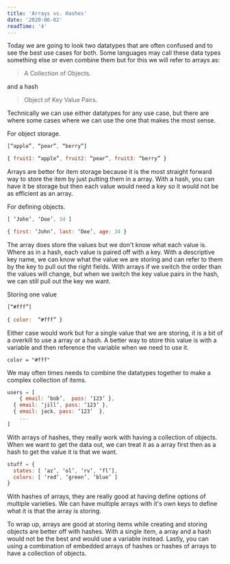```yaml
---
title: 'Arrays vs. Hashes'
date: '2020-06-02'
readTime: '4'
---
```


Today we are going to look two datatypes that are often confused and to see the best use cases for both. Some languages may call these data types something else or even combine them but for this we will refer to arrays as:

> A Collection of Objects.

and a hash 

> Object of Key Value Pairs.

Technically we can use either datatypes for any use case, but there are where some cases where we can use the one that makes the most sense.

For object storage.

```js
[“apple”, “pear”, “berry”]

{ fruit1: “apple”, fruit2: “pear”, fruit3: “berry” }
```

Arrays are better for item storage because it is the most straight forward way to store the item by just putting them in a array. With a hash, you can have it be storage but then each value would need a key so it would not be as efficient as an array.

For defining objects.

```js
[ ‘John’, ‘Doe’, 34 ]

{ first: ‘John’, last: ‘Doe’, age: 34 }
```

The array does store the values but we don't know what each value is. Where as in a hash, each value is paired off with a key. With a descriptive key name, we can know what the value we are storing and can refer to them by the key to pull out the right fields. With arrays if we switch the order than the values will change, but when we switch the key value pairs in the hash, we can still pull out the key we want.

Storing one value

```js
[“#fff”]
	
{ color:  “#fff” }
```

Either case would work but for a single value that we are storing, it is a bit of a overkill to use a array or a hash. A better way to store this value is with a variable and then reference the variable when we need to use it.

```
color = "#fff"
```

We may often times needs to combine the datatypes together to make a complex collection of items.

```js
users = [
	{ email: ‘bob’,  pass: ‘123’ },
  { email: ‘jill’, pass: ‘123’ },
  { email: jack, pass: ‘123’  },
	...
] 
```

With arrays of hashes, they really work with having a collection of objects. When we want to get the data out, we can treat it as a array first then as a hash to get the value it is that we want.

```js
stuff = {
  states: [ ‘az’, ‘ol’, ‘rv’, ‘fl’],
  colors: [ ‘red’, ‘green’, ‘blue’ ]
}
```

With hashes of arrays, they are really good at having define options of multiple varieties. We can have multiple arrays with it's own keys to define what it is that the array is storing. 

To wrap up, arrays are good at storing items while creating and storing objects are better off with hashes. With a single item, a array and a hash would not be the best and would use a variable instead. Lastly, you can using a combination of embedded arrays of hashes or hashes of arrays to have a collection of objects.